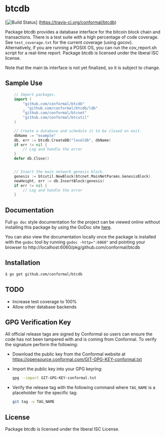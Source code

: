btcdb
=====

[![Build Status](https://travis-ci.org/conformal/btcdb.png?branch=master)]
(https://travis-ci.org/conformal/btcdb)

Package btcdb provides a database interface for the bitcoin block chain and
transactions.  There is a test suite with a high percentage of code coverage.
See `test_coverage.txt` for the current coverage (using gocov).  Alternatively,
if you are running a POSIX OS, you can run the cov_report.sh script for a
real-time report.  Package btcdb is licensed under the liberal ISC license.

Note that the main `Db` interface is not yet finalized, so it is subject to
change.

## Sample Use

```Go
	// Import packages.
	import (
		"github.com/conformal/btcdb"
		_ "github.com/conformal/btcdb/ldb"
		"github.com/conformal/btcnet"
		"github.com/conformal/btcutil"
	)

	// Create a database and schedule it to be closed on exit.
	dbName := "example"
	db, err := btcdb.CreateDB("leveldb", dbName)
	if err != nil {
		// Log and handle the error
	}
	defer db.Close()


	// Insert the main network genesis block.
	genesis := btcutil.NewBlock(btcnet.MainNetParams.GenesisBlock)
	newHeight, err := db.InsertBlock(genesis)
	if err != nil {
		// Log and handle the error
	}
```

## Documentation

Full `go doc` style documentation for the project can be viewed online without
installing this package by using the GoDoc site
[here](http://godoc.org/github.com/conformal/btcdb).

You can also view the documentation locally once the package is installed with
the `godoc` tool by running `godoc -http=":6060"` and pointing your browser to
http://localhost:6060/pkg/github.com/conformal/btcdb

## Installation

```bash
$ go get github.com/conformal/btcdb
```

## TODO
- Increase test coverage to 100%
- Allow other database backends

## GPG Verification Key

All official release tags are signed by Conformal so users can ensure the code
has not been tampered with and is coming from Conformal.  To verify the
signature perform the following:

- Download the public key from the Conformal website at
  https://opensource.conformal.com/GIT-GPG-KEY-conformal.txt

- Import the public key into your GPG keyring:
  ```bash
  gpg --import GIT-GPG-KEY-conformal.txt
  ```

- Verify the release tag with the following command where `TAG_NAME` is a
  placeholder for the specific tag:
  ```bash
  git tag -v TAG_NAME
  ```

## License

Package btcdb is licensed under the liberal ISC License.
